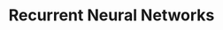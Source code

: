 ---
title:  Recurrent Neural Networks
extra:  false
event:  http://fb.com/
slides: ""
tags:   [workshop, neural networks, back-propagation, supervised learning]
---